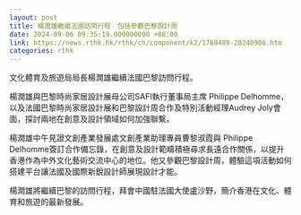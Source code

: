 ```yaml
---
layout: post
title: 楊潤雄繼續法國訪問行程　包括參觀巴黎設計周
date: 2024-09-06 09:35:19.000000000 +08:00
link: https://news.rthk.hk/rthk/ch/component/k2/1769489-20240906.htm
categories: rthk
---
```


文化體育及旅遊局局長楊潤雄繼續法國巴黎訪問行程。

楊潤雄與巴黎時尚家居設計展母公司SAFI執行董事局主席 Philippe Delhomme，以及法國巴黎時尚家居設計展和巴黎設計周合作及特別活動經理Audrey Joly會面，探討兩地在創意及設計領域如何加強聯繫。

楊潤雄中午見證文創產業發展處文創產業助理專員曹黎淑霞與 Philippe Delhomme簽訂合作備忘錄，在創意及設計範疇積極尋求長遠合作關係，以提升香港作為中外文化藝術交流中心的地位。他又參觀巴黎設計周，體驗這項活動如何搭建平台讓法國及國際新銳設計師展現設計才能。

楊潤雄將繼續巴黎的訪問行程，拜會中國駐法國大使盧沙野，簡介香港在文化、體育和旅遊的最新發展。
